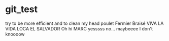# git_test
try to be more efficient
and to clean my head
poulet
Fermier
Braisé
VIVA LA VIDA LOCA
EL SALVADOR
Oh hi MARC
yesssss
no...
maybeeee
I don't knoooow
